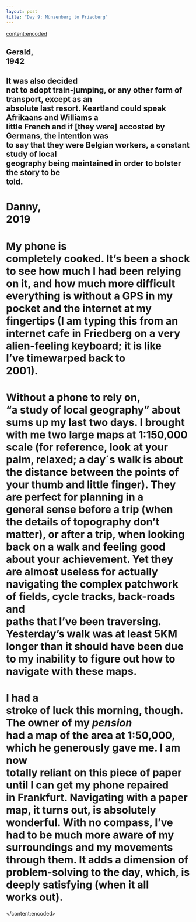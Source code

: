 ```yaml
---
layout: post
title: "Day 9: Münzenberg to Friedberg"
---
```

<content:encoded><h2 style="white-space:pre-wrap;"><strong>Gerald, 1942</strong></h2><h2 style="white-space:pre-wrap;">It was also decided not to adopt train-jumping, or any other form of transport, except as an absolute last resort. Keartland could speak Afrikaans and Williams a little French and if [they were] accosted by Germans, the intention was to say that they were Belgian workers, a constant study of local geography being maintained in order to bolster the story to be told.</h2><h1 style="white-space:pre-wrap;"><strong>Danny, 2019</strong></h1><h1 style="white-space:pre-wrap;">My phone is completely cooked. It’s been a shock to see how much I had been relying on it, and how much more difficult everything is without a GPS in my pocket and the internet at my fingertips (I am typing this from an internet cafe in Friedberg on a very alien-feeling keyboard; it is like I’ve timewarped back to 2001).</h1><h1 style="white-space:pre-wrap;">Without a phone to rely on, “a study of local geography” about sums up my last two days. I brought with me two large maps at 1:150,000 scale (for reference, look at your palm, relaxed; a day´s walk is about the distance between the points of your thumb and little finger). They are perfect for planning in a general sense before a trip (when the details of topography don’t matter), or after a trip, when looking back on a walk and feeling good about your achievement. Yet they are almost useless for actually navigating the complex patchwork of fields, cycle tracks, back-roads and paths that I’ve been traversing. Yesterday’s walk was at least 5KM longer than it should have been due to my inability to figure out how to navigate with these maps.</h1><h1 style="white-space:pre-wrap;">I had a stroke of luck this morning, though. The owner of my <em>pension</em> had a map of the area at 1:50,000, which he generously gave me. I am now totally reliant on this piece of paper until I can get my phone repaired in Frankfurt. Navigating with a paper map, it turns out, is absolutely wonderful. With no compass, I’ve had to be much more aware of my surroundings and my movements through them. It adds a dimension of problem-solving to the day, which,  is deeply satisfying (when it all works out).</h1></content:encoded>